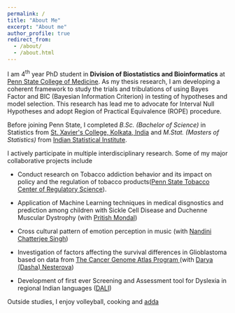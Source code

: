 ```yaml
---
permalink: /
title: "About Me"
excerpt: "About me"
author_profile: true
redirect_from: 
  - /about/
  - /about.html
---
```


I am 4<sup>th</sup> year PhD student in **Division of Biostatistics and Bioinformatics** at [Penn State College of Medicine](https://med.psu.edu/). As my thesis research, I am developing a coherent framework to study the trials and tribulations
 of using Bayes Factor and BIC (Bayesian Information Criterion) in testing of hypotheses and model selection. This research has lead me to advocate for Interval Null Hypotheses and adopt Region of Practical Equivalence (ROPE) procedure. 
 
Before joining Penn State, I completed _B.Sc. (Bachelor of Science)_ in Statistics from [St. Xavier's College, Kolkata, India](http://www.sxccal.edu/) and _M.Stat. (Masters of Statistics)_ from [Indian Statistical Institute](https://www.isical.ac.in/).

I actively participate in multiple interdisciplinary research. Some of my major collaborative projects include

* Conduct research on Tobacco addiction behavior and its impact on policy and the regulation of tobacco products([Penn State Tobacco Center of Regulatory Science](https://sites.psu.edu/tcors/)).

* Application of Machine Learning techniques in medical disgnostics and prediction among children with Sickle Cell Disease and Duchenne Muscular Dystrophy (with [Pritish Mondal](https://childrens.pennstatehealth.org/display-provider/-/provider/1923/pritish-mondal-md))

* Cross cultural pattern of emotion perception in music (with [Nandini Chatterjee Singh](http://nandinisingh.wixsite.com/labweb))

* Investigation of factors affecting the survival differences in Glioblastoma based on data from [The Cancer Genome Atlas Program
](https://www.cancer.gov/about-nci/organization/ccg/research/structural-genomics/tcga) (with [Darya (Dasha) Nesterova](https://www.linkedin.com/in/darya-dasha-nesterova-a11876b3/))

* Development of first ever Screening and Assessment tool for Dyslexia in regional Indian languages ([DALI](http://14.139.62.22/DALI/index.php))


Outside studies, I enjoy volleyball, cooking and [adda](https://en.wikipedia.org/wiki/Adda_(South_Asian))
